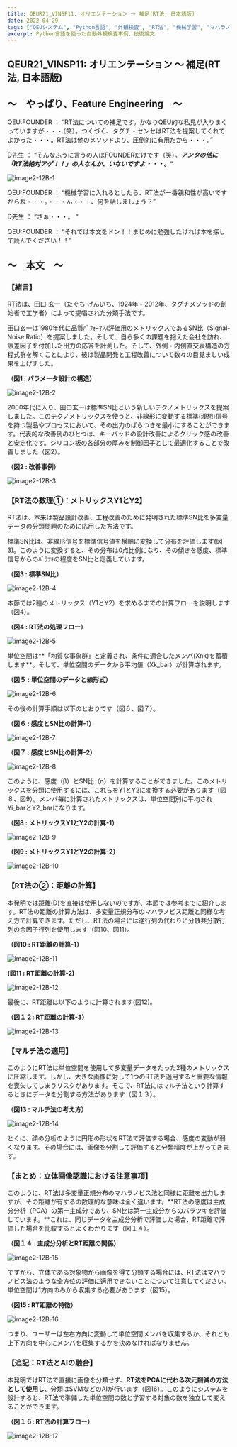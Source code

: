 ```yaml
---
title: QEUR21_VINSP11: オリエンテーション ～ 補足(RT法, 日本語版)
date: 2022-04-29
tags: ["QEUシステム", "Python言語", "外観検査", "RT法", "機械学習", "マハラノビス距離", "DX", "Blender"]
excerpt: Python言語を使った自動外観検査事例、技術論文
---
```


## QEUR21_VINSP11: オリエンテーション ～ 補足(RT法, 日本語版)

## ～　やっぱり、Feature Engineering　～

QEU:FOUNDER ： “RT法についての補足です。かなりQEU的な私見が入りまくっていますが・・・（笑）。つくづく、タグチ・センセはRT法を提案してくれてよかった・・・。RT法は他のメソッドより、圧倒的に有用だから・・・。”

D先生 ： “そんなふうに言うの人はFOUNDERだけです（笑）。***アンタの他に「RT法絶対アゲ！！」の人なんか、いないですよ・・・。***“

![image2-12B-1](/2022-04-29-QEUR22_VINSP11/image2-12B-1.jpg)

QEU:FOUNDER ： “機械学習に入れるとしたら、RT法が一番親和性が高いですからね・・・。・・・ん・・・、何を話しましょう？”

D先生 ： “さぁ・・・。 “

QEU:FOUNDER ： “それでは本文をドン！！まじめに勉強したければ本を探して読んでください！！”

## ～　本文　～

### 【緒言】

RT法は、田口 玄一（たぐち げんいち、1924年 - 2012年、タグチメソッドの創始者で工学者）によって提唱された分類手法です。

田口玄一は1980年代に品質ﾊﾟﾌｫｰﾏﾝｽ評価用のメトリックスであるSN比（Signal-Noise Ratio）を提案しました。そして、自ら多くの課題を抱えた会社を訪れ、誤差因子を付加した出力の応答を計測した。そして、外側・内側直交表構造の方程式群を解くことにより、彼は製品開発と工程改善について数々の目覚ましい成果を上げました。

**（図1 : パラメータ設計の構造）**

![image2-12B-2](/2022-04-29-QEUR22_VINSP11/image2-12B-2.jpg)

2000年代に入り、田口玄一は標準SN比という新しいテクノメトリックスを提案しました。このテクノメトリックスを使うと、非線形に変動する標準(理想)信号を持つ製品やプロセスにおいて、その出力のばらつきを最小にすることができます。代表的な改善例のひとつは、キーパッドの設計改善によるクリック感の改善と安定化です。シリコン板の各部分の厚みを制御因子として最適化することで改善しました（図2）。

**（図2 : 改善事例）**

![image2-12B-3](/2022-04-29-QEUR22_VINSP11/image2-12B-3.jpg)

### 【RT法の数理①：メトリックスY1とY2】

RT法は、本来は製品設計改善、工程改善のために発明された標準SN比を多変量データの分類問題のために応用した方法です。

標準SN比は、非線形信号を標準信号値を横軸に変換して分布を評価します(図3)。このように変換すると、その分布は0点比例になり、その傾きを感度、標準信号からのﾊﾞﾗﾂｷの程度をSN比と定義しています。

**（図3 : 標準SN比）**

![image2-12B-4](/2022-04-29-QEUR22_VINSP11/image2-12B-4.jpg)

本節では2種のメトリックス（Y1とY2）を求めるまでの計算フローを説明します（図4）。

**（図4 : RT法の処理フロー）**

![image2-12B-5](/2022-04-29-QEUR22_VINSP11/image2-12B-5.jpg)

単位空間は**「均質な事象群」と定義され、条件に適合したメンバ(Xnk)を蓄積します**。そして、単位空間のデータから平均値（Xk_bar）が計算されます。

**（図５ : 単位空間のデータと線形式）**

![image2-12B-6](/2022-04-29-QEUR22_VINSP11/image2-12B-6.jpg)

その後の計算手順は以下のとおりです（図６、図７）。

**（図６ : 感度とSN比の計算-1）**

![image2-12B-7](/2022-04-29-QEUR22_VINSP11/image2-12B-7.jpg)

**（図７ : 感度とSN比の計算-2）**

![image2-12B-8](/2022-04-29-QEUR22_VINSP11/image2-12B-8.jpg)

このように、感度（β）とSN比（η）を計算することができました。このメトリックスを分類に使用するには、これらをY1とY2に変換する必要があります（図８、図9）。メンバ毎に計算されたメトリックスは、単位空間別に平均されYi_barとY2_barになります。

**（図8 : メトリックスY1とY2の計算-1）**

![image2-12B-9](/2022-04-29-QEUR22_VINSP11/image2-12B-9.jpg)

**（図9 : メトリックスY1とY2の計算-2）**

![image2-12B-10](/2022-04-29-QEUR22_VINSP11/image2-12B-10.jpg)

### 【RT法の②：距離の計算】

本発明では距離(D)を直接は使用しないのですが、本節では参考までに紹介します。RT法の距離の計算方法は、多変量正規分布のマハラノビス距離と同様な考え方で計算できます。ただし、RT法の場合には逆行列の代わりに分散共分散行列の余因子行列を使用します（図10、図11）。

**（図10 : RT距離の計算-1）**

![image2-12B-11](/2022-04-29-QEUR22_VINSP11/image2-12B-11.jpg)

**(図11 : RT距離の計算-2)**

![image2-12B-12](/2022-04-29-QEUR22_VINSP11/image2-12B-12.jpg)

最後に、RT距離は以下のように計算されます(図12)。

**（図１２: RT距離の計算-3）**

![image2-12B-13](/2022-04-29-QEUR22_VINSP11/image2-12B-13.jpg)

### 【マルチ法の適用】

このようにRT法は単位空間を使用して多変量データをたった2種のメトリックスに圧縮します。しかし、大きな画像に対して1つのRT法を適用すると重要な情報を喪失してしまうリスクがあります。そこで、RT法にはマルチ法という計算するときにデータを分割する方法があります（図１３）。

**（図13  : マルチ法の考え方）**

![image2-12B-14](/2022-04-29-QEUR22_VINSP11/image2-12B-14.jpg)

とくに、顔の分析のように円形の形状をRT法で評価する場合、感度の変動が弱くなります。その場合には、画像を分割して評価すると分類精度が上がってきます。

### 【まとめ：立体画像認識における注意事項】

このように、RT法は多変量正規分布のマハラノビス法と同様に距離を出力しますが、その距離が有するの数理的な意味は全く違います。**RT法の感度は主成分分析（PCA）の第一主成分であり、SN比は第一主成分からのバラツキを評価しています。**これは、同じデータを主成分分析で評価した場合、RT距離で評価した場合を比較するとよくわかります（図１４）。

**（図１４ : 主成分分析とRT距離の関係）**

![image2-12B-15](/2022-04-29-QEUR22_VINSP11/image2-12B-15.jpg)

ですから、立体である対象物から画像を得て分類する場合には、RT法はマハラノビス法のような全方位の評価に適用できないことについて注意してください。単位空間は1方向のみから収集する必要があります（図15）。

**（図15 : RT距離の特徴）**

![image2-12B-16](/2022-04-29-QEUR22_VINSP11/image2-12B-16.jpg)

つまり、ユーザーは左右方向に変動して単位空間メンバを収集するか、それとも上下方向を中心にメンバを収集するかを決めなければなりません。

### 【追記：RT法とAIの融合】

本発明ではRT法で直接に画像を分類せず、**RT法をPCAに代わる次元削減の方法として使用し**、分類はSVMなどのAIが行います（図16）。このようにシステムを設計すると、RT法で準備した単位空間の数と学習する対象の数を独立して変えることができます。

**（図１６: RT法の計算フロー）**

![image2-12B-17](/2022-04-29-QEUR22_VINSP11/image2-12B-17.jpg)
